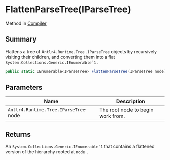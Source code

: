 # FlattenParseTree(IParseTree)

Method in [Compiler](yarn.compiler.compiler.md)

## Summary

Flattens a tree of `Antlr4.Runtime.Tree.IParseTree` objects by recursively visiting their children, and converting them into a flat ``System.Collections.Generic.IEnumerable`1`` .

```csharp
public static IEnumerable<IParseTree> FlattenParseTree(IParseTree node)
```

## Parameters

| Name                                  | Description                       |
| ------------------------------------- | --------------------------------- |
| `Antlr4.Runtime.Tree.IParseTree` node | The root node to begin work from. |

## Returns

An ``System.Collections.Generic.IEnumerable`1`` that contains a flattened version of the hierarchy rooted at `node` .
